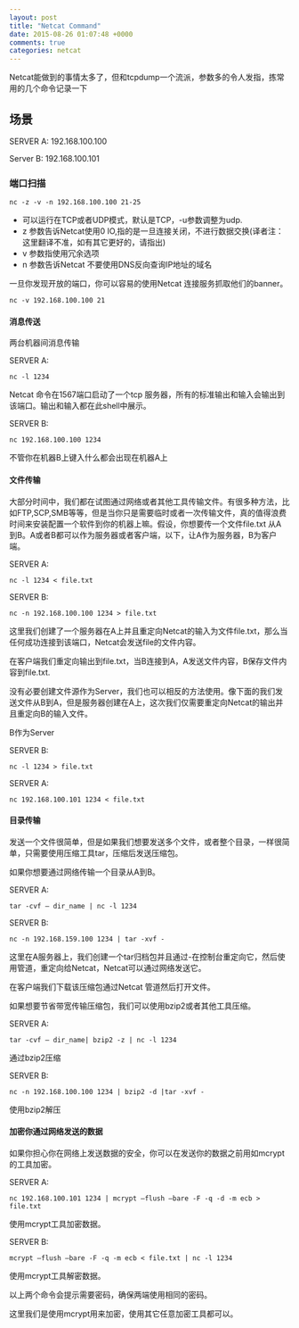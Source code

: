 ```yaml
---
layout: post
title: "Netcat Command"
date: 2015-08-26 01:07:48 +0000
comments: true
categories: netcat
---
```


Netcat能做到的事情太多了，但和tcpdump一个流派，参数多的令人发指，拣常用的几个命令记录一下

## 场景

SERVER A: 192.168.100.100

Server B: 192.168.100.101


### 端口扫描

```
nc -z -v -n 192.168.100.100 21-25
```

- 可以运行在TCP或者UDP模式，默认是TCP，-u参数调整为udp.
- z 参数告诉Netcat使用0 IO,指的是一旦连接关闭，不进行数据交换(译者注：这里翻译不准，如有其它更好的，请指出)
- v 参数指使用冗余选项
- n 参数告诉Netcat 不要使用DNS反向查询IP地址的域名

一旦你发现开放的端口，你可以容易的使用Netcat 连接服务抓取他们的banner。

```
nc -v 192.168.100.100 21
```

#### 消息传送

两台机器间消息传输

SERVER A:

```
nc -l 1234
```

Netcat 命令在1567端口启动了一个tcp 服务器，所有的标准输出和输入会输出到该端口。输出和输入都在此shell中展示。


SERVER B:

```
nc 192.168.100.100 1234
```

不管你在机器B上键入什么都会出现在机器A上


#### 文件传输

大部分时间中，我们都在试图通过网络或者其他工具传输文件。有很多种方法，比如FTP,SCP,SMB等等，但是当你只是需要临时或者一次传输文件，真的值得浪费时间来安装配置一个软件到你的机器上嘛。假设，你想要传一个文件file.txt 从A 到B。A或者B都可以作为服务器或者客户端，以下，让A作为服务器，B为客户端。

SERVER A:

```
nc -l 1234 < file.txt
```

SERVER B:

```
nc -n 192.168.100.100 1234 > file.txt
```

这里我们创建了一个服务器在A上并且重定向Netcat的输入为文件file.txt，那么当任何成功连接到该端口，Netcat会发送file的文件内容。

在客户端我们重定向输出到file.txt，当B连接到A，A发送文件内容，B保存文件内容到file.txt.

没有必要创建文件源作为Server，我们也可以相反的方法使用。像下面的我们发送文件从B到A，但是服务器创建在A上，这次我们仅需要重定向Netcat的输出并且重定向B的输入文件。

B作为Server

SERVER B:

```
nc -l 1234 > file.txt
```

SERVER A:

```
nc 192.168.100.101 1234 < file.txt
```

#### 目录传输

发送一个文件很简单，但是如果我们想要发送多个文件，或者整个目录，一样很简单，只需要使用压缩工具tar，压缩后发送压缩包。

如果你想要通过网络传输一个目录从A到B。

SERVER A:

```
tar -cvf – dir_name | nc -l 1234
```

SERVER B:

```
nc -n 192.168.159.100 1234 | tar -xvf -
```

这里在A服务器上，我们创建一个tar归档包并且通过-在控制台重定向它，然后使用管道，重定向给Netcat，Netcat可以通过网络发送它。

在客户端我们下载该压缩包通过Netcat 管道然后打开文件。

如果想要节省带宽传输压缩包，我们可以使用bzip2或者其他工具压缩。

SERVER A:

```
tar -cvf – dir_name| bzip2 -z | nc -l 1234
```
通过bzip2压缩

SERVER B:

```
nc -n 192.168.100.100 1234 | bzip2 -d |tar -xvf -
```
使用bzip2解压


#### 加密你通过网络发送的数据

如果你担心你在网络上发送数据的安全，你可以在发送你的数据之前用如mcrypt的工具加密。

SERVER A:

```
nc 192.168.100.101 1234 | mcrypt –flush –bare -F -q -d -m ecb > file.txt
```
使用mcrypt工具加密数据。

SERVER B:

```
mcrypt –flush –bare -F -q -m ecb < file.txt | nc -l 1234
```
使用mcrypt工具解密数据。

以上两个命令会提示需要密码，确保两端使用相同的密码。

这里我们是使用mcrypt用来加密，使用其它任意加密工具都可以。